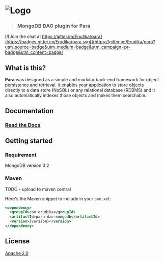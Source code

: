 ![Logo](https://s3-eu-west-1.amazonaws.com/org.paraio/para.png)
============================

> ### MongoDB DAO plugin for Para

[![Join the chat at https://gitter.im/Erudika/para](https://badges.gitter.im/Erudika/para.svg)](https://gitter.im/Erudika/para?utm_source=badge&utm_medium=badge&utm_campaign=pr-badge&utm_content=badge)

## What is this?

**Para** was designed as a simple and modular back-end framework for object persistence and retrieval.
It enables your application to store objects directly to a data store (NoSQL) or any relational database (RDBMS)
and it also automatically indexes those objects and makes them searchable.

## Documentation

### [Read the Docs](http://paraio.org/docs)

## Getting started

### Requirement
MongoDB version 3.2

### Maven

TODO - upload to maven central

Here's the Maven snippet to include in your `pom.xml`:

```xml
<dependency>
  <groupId>com.erudika</groupId>
  <artifactId>para-dao-mongodb</artifactId>
  <version>{version}</version>
</dependency>
```

## License
[Apache 2.0](LICENSE)
